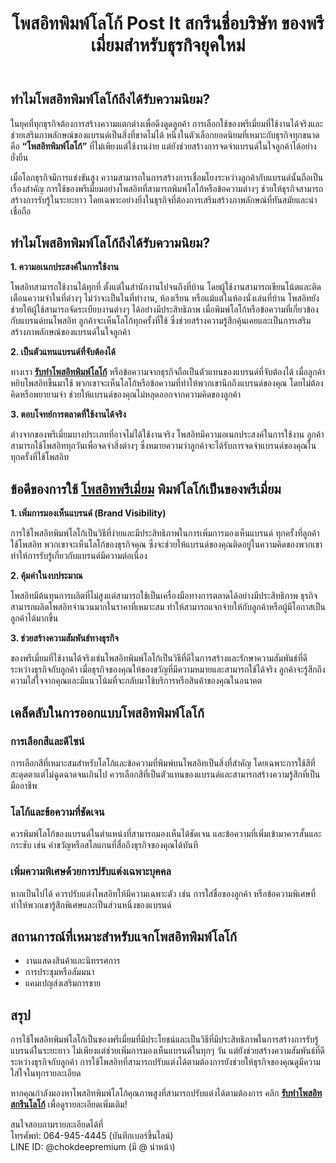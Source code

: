 <!DOCTYPE html>
<html lang="th">
<head>
    <meta charset="UTF-8">
    <meta name="viewport" content="width=device-width, initial-scale=1.0">
    <meta name="description" content="โพสอิทพิมพ์โลโก้: ไอเดียของพรีเมี่ยมสำหรับธุรกิจยุคใหม่">
</head>
<body>
    <header>
        <h1>โพสอิทพิมพ์โลโก้ Post It สกรีนชื่อบริษัท ของพรีเมี่ยมสำหรับธุรกิจยุคใหม่</h1>
    </header>
    <article>
        <section>
            <h2>ทำไมโพสอิทพิมพ์โลโก้ถึงได้รับความนิยม?</h2>
            <p>ในยุคที่ทุกธุรกิจต้องการสร้างความแตกต่างเพื่อดึงดูดลูกค้า การเลือกใช้ของพรีเมี่ยมที่ใช้งานได้จริงและช่วยเสริมภาพลักษณ์ของแบรนด์เป็นสิ่งที่ขาดไม่ได้ หนึ่งในตัวเลือกยอดนิยมที่เหมาะกับธุรกิจทุกขนาดคือ <strong>“โพสอิทพิมพ์โลโก้”</strong> ที่ไม่เพียงแต่ใช้งานง่าย แต่ยังช่วยสร้างการจดจำแบรนด์ในใจลูกค้าได้อย่างยั่งยืน</p>
            <p>เมื่อโลกธุรกิจมีการแข่งขันสูง ความสามารถในการสร้างการเชื่อมโยงระหว่างลูกค้ากับแบรนด์นั้นถือเป็นเรื่องสำคัญ การใช้ของพรีเมี่ยมอย่างโพสอิทที่สามารถพิมพ์โลโก้หรือข้อความต่างๆ ช่วยให้ธุรกิจสามารถสร้างการรับรู้ในระยะยาว โดยเฉพาะอย่างยิ่งในธุรกิจที่ต้องการเสริมสร้างภาพลักษณ์ที่ทันสมัยและน่าเชื่อถือ</p>
        </section>
        <section>
            <h2>ทำไมโพสอิทพิมพ์โลโก้ถึงได้รับความนิยม?</h2>
            <p><strong>1. ความอเนกประสงค์ในการใช้งาน</strong></p>
            <p>โพสอิทสามารถใช้งานได้ทุกที่ ตั้งแต่ในสำนักงานไปจนถึงที่บ้าน โดยผู้ใช้งานสามารถเขียนโน้ตและติดเตือนความจำในที่ต่างๆ ไม่ว่าจะเป็นในที่ทำงาน, ห้องเรียน หรือแม้แต่ในห้องนั่งเล่นที่บ้าน โพสอิทยังช่วยให้ผู้ใช้สามารถจัดระเบียบงานต่างๆ ได้อย่างมีประสิทธิภาพ เมื่อพิมพ์โลโก้หรือข้อความที่เกี่ยวข้องกับแบรนด์บนโพสอิท ลูกค้าจะเห็นโลโก้ทุกครั้งที่ใช้ ซึ่งช่วยสร้างความรู้สึกคุ้นเคยและเป็นการเสริมสร้างภาพลักษณ์ของแบรนด์ในใจลูกค้า</p>
            <p><strong>2. เป็นตัวแทนแบรนด์ที่จับต้องได้</strong></p>
            <p>ทางเรา <b><a href="https://ultimatestationery.blogspot.com/" target="รับผลิตเครื่องเขียนพรีเมี่ยม จำหน่ายสมุดโน๊ตสกรีนโลโก้ โพสอิทมีหน้าปก ชุดเซ็ทกระดาษโน้ต Post It พลาสติกคั่นหน้า ปากกา ดินสอ แฟ้มจั่วปัง สั่งทำโพสต์อิทพรีเมี่ยม ขายส่ง Post-it® 3M">รับทำโพสอิทพิมพ์โลโก้</a></b> หรือข้อความจากธุรกิจถือเป็นตัวแทนของแบรนด์ที่จับต้องได้ เมื่อลูกค้าหยิบโพสอิทขึ้นมาใช้ พวกเขาจะเห็นโลโก้หรือข้อความที่ทำให้พวกเขานึกถึงแบรนด์ของคุณ โดยไม่ต้องคิดหรือพยายามจำ ช่วยให้แบรนด์ของคุณไม่หลุดออกจากความคิดของลูกค้า</p>
            <p><strong>3. ตอบโจทย์การตลาดที่ใช้งานได้จริง</strong></p>
            <p>ต่างจากของพรีเมี่ยมบางประเภทที่อาจไม่ได้ใช้งานจริง โพสอิทมีความอเนกประสงค์ในการใช้งาน ลูกค้าสามารถใช้โพสอิททุกวันเพื่อจดจำสิ่งต่างๆ ซึ่งหมายความว่าลูกค้าจะได้รับการจดจำแบรนด์ของคุณในทุกครั้งที่ใช้โพสอิท</p>
        </section>
        <section>
            <h2>ข้อดีของการใช้ <b><a href="https://chokdeepremium.com/post-it/" target="โพสอิทพรีเมี่ยม พร้อมสกรีนโลโก้ รับทำ Post It พิมพ์ลายน้ำ ตามแบบของคุณ">โพสอิทพรีเมี่ยม</a></b> พิมพ์โลโก้เป็นของพรีเมี่ยม</h2>
            <p><strong>1. เพิ่มการมองเห็นแบรนด์ (Brand Visibility)</strong></p>
            <p>การใช้โพสอิทพิมพ์โลโก้เป็นวิธีที่ง่ายและมีประสิทธิภาพในการเพิ่มการมองเห็นแบรนด์ ทุกครั้งที่ลูกค้าใช้โพสอิท พวกเขาจะเห็นโลโก้ของธุรกิจคุณ ซึ่งจะช่วยให้แบรนด์ของคุณติดอยู่ในความคิดของพวกเขา ทำให้การรับรู้เกี่ยวกับแบรนด์มีความต่อเนื่อง</p>
            <p><strong>2. คุ้มค่าในงบประมาณ</strong></p>
            <p>โพสอิทมีต้นทุนการผลิตที่ไม่สูงแต่สามารถใช้เป็นเครื่องมือทางการตลาดได้อย่างมีประสิทธิภาพ ธุรกิจสามารถผลิตโพสอิทจำนวนมากในราคาที่เหมาะสม ทำให้สามารถแจกจ่ายให้กับลูกค้าหรือผู้มีโอกาสเป็นลูกค้าได้มากขึ้น</p>
            <p><strong>3. ช่วยสร้างความสัมพันธ์ทางธุรกิจ</strong></p>
            <p>ของพรีเมี่ยมที่ใช้งานได้จริงเช่นโพสอิทพิมพ์โลโก้เป็นวิธีที่ดีในการสร้างและรักษาความสัมพันธ์ที่ดีระหว่างธุรกิจกับลูกค้า เมื่อธุรกิจของคุณให้ของขวัญที่มีความหมายและสามารถใช้ได้จริง ลูกค้าจะรู้สึกถึงความใส่ใจจากคุณและมีแนวโน้มที่จะกลับมาใช้บริการหรือสินค้าของคุณในอนาคต</p>
        </section>
        <section>
            <h2>เคล็ดลับในการออกแบบโพสอิทพิมพ์โลโก้</h2>
            <h3>การเลือกสีและดีไซน์</h3>
            <p>การเลือกสีที่เหมาะสมสำหรับโลโก้และข้อความที่พิมพ์บนโพสอิทเป็นสิ่งที่สำคัญ โดยเฉพาะการใช้สีที่สะดุดตาแต่ไม่ฉูดฉาดจนเกินไป ควรเลือกสีที่เป็นตัวแทนของแบรนด์และสามารถสร้างความรู้สึกที่เป็นมืออาชีพ</p>
            <h3>โลโก้และข้อความที่ชัดเจน</h3>
            <p>ควรพิมพ์โลโก้ของแบรนด์ในตำแหน่งที่สามารถมองเห็นได้ชัดเจน และข้อความที่เพิ่มเข้ามาควรสั้นและกระชับ เช่น คำขวัญหรือสโลแกนที่สื่อถึงธุรกิจของคุณได้ทันที</p>
            <h3>เพิ่มความพิเศษด้วยการปรับแต่งเฉพาะบุคคล</h3>
            <p>หากเป็นไปได้ ควรปรับแต่งโพสอิทให้มีความเฉพาะตัว เช่น การใส่ชื่อของลูกค้า หรือข้อความพิเศษที่ทำให้พวกเขารู้สึกพิเศษและเป็นส่วนหนึ่งของแบรนด์</p>
        </section>
        <section>
            <h2>สถานการณ์ที่เหมาะสำหรับแจกโพสอิทพิมพ์โลโก้</h2>
            <ul>
                <li>งานแสดงสินค้าและนิทรรศการ</li>
                <li>การประชุมหรือสัมมนา</li>
                <li>แคมเปญส่งเสริมการขาย</li>
            </ul>
        </section>
        <section>
            <h2>สรุป</h2>
            <p>การใช้โพสอิทพิมพ์โลโก้เป็นของพรีเมี่ยมที่มีประโยชน์และเป็นวิธีที่มีประสิทธิภาพในการสร้างการรับรู้แบรนด์ในระยะยาว ไม่เพียงแต่ช่วยเพิ่มการมองเห็นแบรนด์ในทุกๆ วัน แต่ยังช่วยสร้างความสัมพันธ์ที่ดีระหว่างธุรกิจกับลูกค้า การใช้โพสอิทที่สามารถปรับแต่งได้ตามต้องการยังช่วยให้ธุรกิจของคุณดูมีความใส่ใจในทุกรายละเอียด</p>
            <p>หากคุณกำลังมองหาโพสอิทพิมพ์โลโก้คุณภาพสูงที่สามารถปรับแต่งได้ตามต้องการ คลิก <b><a href="https://chokdeepremium.com/%e0%b9%82%e0%b8%9e%e0%b8%aa%e0%b8%ad%e0%b8%b4%e0%b8%97-post-it-%e0%b8%9e%e0%b8%b4%e0%b8%a1%e0%b8%9e%e0%b9%8c%e0%b9%82%e0%b8%a5%e0%b9%82%e0%b8%81%e0%b9%89-%e0%b8%a3%e0%b8%b1%e0%b8%9a%e0%b8%97%e0%b8%b3/">รับทำโพสอิทสกรีนโลโก้</a></b> เพื่อดูรายละเอียดเพิ่มเติม!</p>
            <p>สนใจสอบถามรายละเอียดได้ที่</br>
                โทรศัพท์: 064-945-4445 (บันทึกเบอร์ขึ้นไลน์)</br>
                LINE ID: @chokdeepremium (มี @ นำหน้า)</p>
        </section>
    </article>
</body>
</html>
